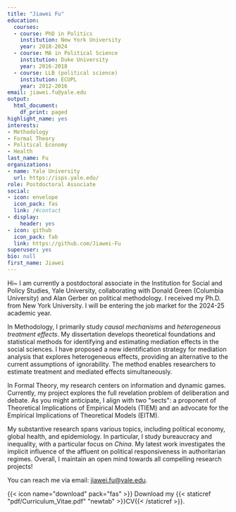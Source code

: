 ```yaml
---
title: "Jiawei Fu"
education:
  courses:
  - course: PhD in Politics
    institution: New York University
    year: 2018-2024
  - course: MA in Political Science
    institution: Duke University
    year: 2016-2018
  - course: LLB (political science)
    institution: ECUPL
    year: 2012-2016
email: jiawei.fu@yale.edu
output:
  html_document:
    df_print: paged
highlight_name: yes
interests:
- Methodology
- Formal Theory
- Political Economy
- Health
last_name: Fu
organizations:
- name: Yale University
  url: https://isps.yale.edu/
role: Postdoctoral Associate
social:
- icon: envelope
  icon_pack: fas
  link: /#contact
- display:
    header: yes
- icon: github
  icon_pack: fab
  link: https://github.com/Jiawei-Fu
superuser: yes
bio: null
first_name: Jiawei
---
```


Hi~ I am currently a postdoctoral associate in the Institution for Social and Policy Studies, Yale University, collaborating with Donald Green (Columbia University) and Alan Gerber on political methodology. I received my Ph.D. from New York University. I will be entering the job market for the 2024-25 academic year.

In Methodology, I primarily study *causal mechanisms* and *heterogeneous treatment effects*. My dissertation develops theoretical foundations and statistical methods for identifying and estimating mediation effects in the social sciences. I have proposed a new identification strategy for mediation analysis that explores heterogeneous effects, providing an alternative to the current assumptions of ignorability. The method enables researchers to estimate treatment and mediated effects simultaneously. 

In Formal Theory, my research centers on information and dynamic games. Currently, my project explores the full revelation problem of deliberation and debate. As you might anticipate, I align with two "sects": a proponent of Theoretical Implications of Empirical Models (TIEM) and an advocate for the Empirical Implications of Theoretical Models (EITM).

My substantive research spans various topics, including political economy, global health, and epidemiology. In particular, I study bureaucracy and inequality, with a particular focus on *China*. My latest work investigates the implicit influence of the affluent on political responsiveness in authoritarian regimes. Overall, I maintain an open mind towards all compelling research projects! 

You can reach me via email: [jiawei.fu@yale.edu](mailto:jiawei.fu@yale.edu).

{{< icon name="download" pack="fas" >}} Download my {{< staticref "pdf/Curriculum_Vitae.pdf" "newtab" >}}CV{{< /staticref >}}.

